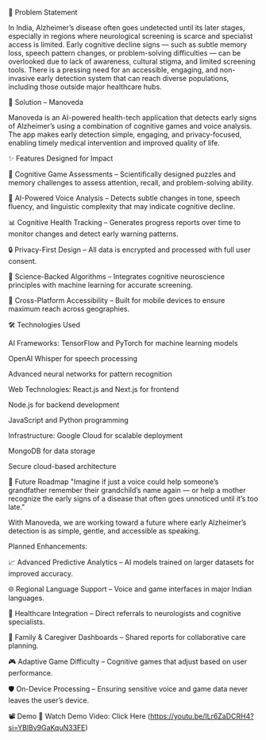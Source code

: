 🚩 Problem Statement

In India, Alzheimer’s disease often goes undetected until its later stages, especially in regions where neurological screening is scarce and specialist access is limited.
Early cognitive decline signs — such as subtle memory loss, speech pattern changes, or problem-solving difficulties — can be overlooked due to lack of awareness, cultural stigma, and limited screening tools.
There is a pressing need for an accessible, engaging, and non-invasive early detection system that can reach diverse populations, including those outside major healthcare hubs.

🎯 Solution – Manoveda

Manoveda is an AI-powered health-tech application that detects early signs of Alzheimer’s using a combination of cognitive games and voice analysis.
The app makes early detection simple, engaging, and privacy-focused, enabling timely medical intervention and improved quality of life.

✨ Features Designed for Impact

🧩 Cognitive Game Assessments – Scientifically designed puzzles and memory challenges to assess attention, recall, and problem-solving ability.

🎤 AI-Powered Voice Analysis – Detects subtle changes in tone, speech fluency, and linguistic complexity that may indicate cognitive decline.

📊 Cognitive Health Tracking – Generates progress reports over time to monitor changes and detect early warning patterns.

🔒 Privacy-First Design – All data is encrypted and processed with full user consent.

🧠 Science-Backed Algorithms – Integrates cognitive neuroscience principles with machine learning for accurate screening.

📱 Cross-Platform Accessibility – Built for mobile devices to ensure maximum reach across geographies.

🛠️ Technologies Used

AI Frameworks:
TensorFlow and PyTorch for machine learning models

OpenAI Whisper for speech processing

Advanced neural networks for pattern recognition

Web Technologies:
React.js and Next.js for frontend

Node.js for backend development

JavaScript and Python programming

Infrastructure:
Google Cloud for scalable deployment

MongoDB for data storage

Secure cloud-based architecture

🌟 Future Roadmap
"Imagine if just a voice could help someone’s grandfather remember their grandchild’s name again — or help a mother recognize the early signs of a disease that often goes unnoticed until it’s too late."

With Manoveda, we are working toward a future where early Alzheimer’s detection is as simple, gentle, and accessible as speaking.

Planned Enhancements:

📈 Advanced Predictive Analytics – AI models trained on larger datasets for improved accuracy.

🌐 Regional Language Support – Voice and game interfaces in major Indian languages.

🏥 Healthcare Integration – Direct referrals to neurologists and cognitive specialists.

💬 Family & Caregiver Dashboards – Shared reports for collaborative care planning.

🎮 Adaptive Game Difficulty – Cognitive games that adjust based on user performance.

🛡️ On-Device Processing – Ensuring sensitive voice and game data never leaves the user’s device.

📽️ Demo
🎥 Watch Demo Video: Click Here (https://youtu.be/ILr6ZaDCRH4?si=YBlBv9GaKquN33FE)
